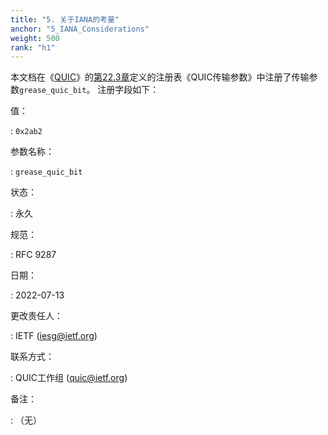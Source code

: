 ```yaml
---
title: "5. 关于IANA的考量"
anchor: "5_IANA_Considerations"
weight: 500
rank: "h1"
---
```


本文档在《[QUIC](../RFC9000_Chinese_Simplified)》的[第22.3章](../RFC9000_Chinese_Simplified/#22.3_QUIC_Transport_Parameters_Registry)定义的注册表《QUIC传输参数》中注册了传输参数`grease_quic_bit`。
注册字段如下：

值：

:   `0x2ab2`

参数名称：

:   `grease_quic_bit`

状态：

:   永久

规范：

:   RFC 9287

日期：

:   2022-07-13

更改责任人：

:   IETF ([iesg@ietf.org](mailto:iesg@ietf.org))

联系方式：

:   QUIC工作组 ([quic@ietf.org](mailto:quic@ietf.org))

备注：

:   （无）
